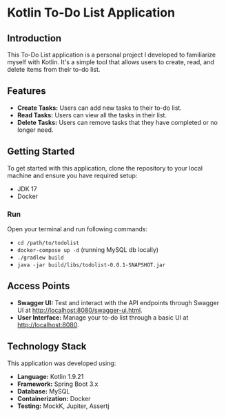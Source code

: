 # Kotlin To-Do List Application

## Introduction
This To-Do List application is a personal project I developed to familiarize myself with Kotlin. It's a simple tool that allows users to create, read, and delete items from their to-do list.

## Features
- **Create Tasks:** Users can add new tasks to their to-do list.
- **Read Tasks:** Users can view all the tasks in their list.
- **Delete Tasks:** Users can remove tasks that they have completed or no longer need.

## Getting Started
To get started with this application, clone the repository to your local machine and ensure you have required setup: 
* JDK 17
* Docker
### Run
Open your terminal and run following commands: 
* `cd /path/to/todolist`
* `docker-compose up -d` (running MySQL db locally)
* `./gradlew build`
* `java -jar build/libs/todolist-0.0.1-SNAPSHOT.jar`

## Access Points
- **Swagger UI:** Test and interact with the API endpoints through Swagger UI at [http://localhost:8080/swagger-ui.html](http://localhost:8080/swagger-ui.html).
- **User Interface:** Manage your to-do list through a basic UI at [http://localhost:8080](http://localhost:8080).

## Technology Stack
This application was developed using:
- **Language:** Kotlin 1.9.21
- **Framework:** Spring Boot 3.x
- **Database:** MySQL
- **Containerization:** Docker
- **Testing:** MockK, Jupiter, Assertj
